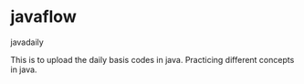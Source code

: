 # javaflow
javadaily

This is to upload the daily basis codes in java. Practicing different concepts in java.


